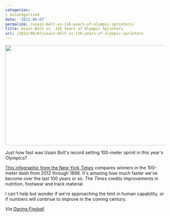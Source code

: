 ```yaml
---
categories:
- Uncategorized
date: '2012-08-07'
permalink: /usain-bolt-vs-116-years-of-olympic-sprinters/
title: Usain Bolt vs. 116 Years of Olympic Sprinters
url: /2012/08/07/usain-bolt-vs-116-years-of-olympic-sprinters
---
```


<a href="http://www.nytimes.com/interactive/2012/08/05/sports/olympics/the-100-meter-dash-one-race-every-medalist-ever.html" target="_blank"><img src="https://gomakethings.com/wp-content/uploads/2012/08/usain-bolt-record-sprint.png" alt="" title="usain-bolt-record-sprint" width="560" height="316" class="aligncenter size-full wp-image-2815" /></a>

Just how fast was Usain Bolt's record setting 100-meter sprint in this year's Olympics?

<a href="http://www.nytimes.com/interactive/2012/08/05/sports/olympics/the-100-meter-dash-one-race-every-medalist-ever.html">This infographic from the New York <em>Times</em></a> compares winners in the 100-meter dash from 2012 through 1896. It's amazing how much faster we've become over the last 100 years or so. The <em>Times</em> credits improvements in nutrition, footwear and track material.

I can't help but wonder if we're approaching the limit in human capability, or if numbers will continue to improve in the coming century.

<em>Via <a href="http://daringfireball.net/linked/2012/08/06/bolt-olympics">Daring Fireball</a></em>